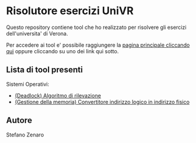 # Risolutore esercizi UniVR

Questo repository contiene tool che ho realizzato per risolvere gli esercizi dell'universita' di Verona.

Per accedere ai tool e' possibile raggiungere la [pagina principale cliccando qui](https://mario33881.github.io/univr-exercise-resolvers/) oppure cliccando su uno dei link qui sotto.

## Lista di tool presenti

Sistemi Operativi:
* [(Deadlock) Algoritmo di rilevazione](https://mario33881.github.io/univr-exercise-resolvers/sistemi_operativi/rilevazione/built/index.html)
* [(Gestione della memoria) Convertitore indirizzo logico in indirizzo fisico](https://mario33881.github.io/univr-exercise-resolvers/sistemi_operativi/logical_to_physical_address/built/index.html)

## Autore
Stefano Zenaro
